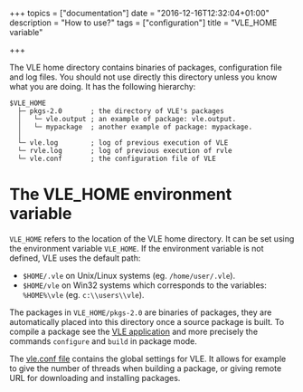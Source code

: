 +++
topics = ["documentation"]
date = "2016-12-16T12:32:04+01:00"
description = "How to use?"
tags = ["configuration"]
title = "VLE_HOME variable"

+++


The VLE home directory contains binaries of packages, configuration file and
log files. You should not use directly this directory unless you know what you
are doing. It has the following hierarchy:

    $VLE_HOME
      ├─ pkgs-2.0       ; the directory of VLE's packages
      │   └─ vle.output ; an example of package: vle.output.
      │   └─ mypackage  ; another example of package: mypackage.
      │
      └─ vle.log        ; log of previous execution of VLE
      └─ rvle.log       ; log of previous execution of rvle
      └─ vle.conf       ; the configuration file of VLE

# The VLE_HOME environment variable

`VLE_HOME` refers to the location of the VLE home directory. It can be set
using the environment variable `VLE_HOME`. If the environment variable is not
defined, VLE uses the default path:

* `$HOME/.vle` on Unix/Linux systems (eg. `/home/user/.vle`).
* `$HOME/vle` on Win32 systems which corresponds to the variables: `%HOME%\vle`
(eg. `c:\\users\\vle`).

The packages in `VLE_HOME/pkgs-2.0` are binaries of packages, they are
automatically placed into this directory once a source package is built. To
compile a package see the [VLE application](../vle-cli) and more precisely the
commands `configure` and `build` in package mode.

The [vle.conf file](../configuration-file) contains the global settings for
VLE. It allows for example to give the number of threads when building a
package, or giving remote URL for downloading and installing packages.
